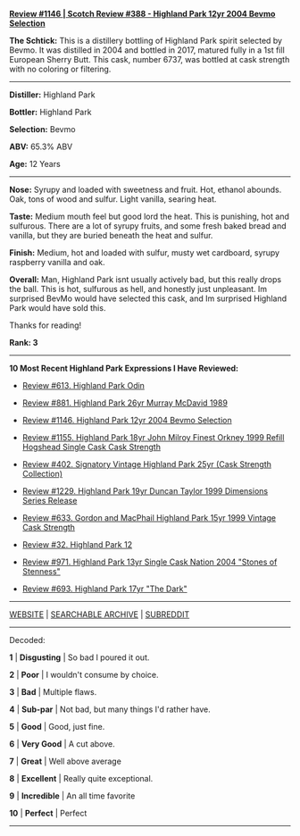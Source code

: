 
[**Review #1146 | Scotch Review #388 - Highland Park 12yr 2004 Bevmo Selection**]( https://t8ke.review/review-1146-highland-park-12yr-bevmo-selection-2004/)

**The Schtick:** This is a distillery bottling of Highland Park spirit selected by Bevmo. It was distilled in 2004 and bottled in 2017, matured fully in a 1st fill European Sherry Butt. This cask, number 6737, was bottled at cask strength with no coloring or filtering.

-----

**Distiller:** Highland Park

**Bottler:** Highland Park

**Selection:** Bevmo

**ABV:** 65.3% ABV

**Age:** 12 Years 

-----

**Nose:**  Syrupy and loaded with sweetness and fruit. Hot, ethanol abounds. Oak, tons of wood and sulfur. Light vanilla, searing heat.   

**Taste:** Medium mouth feel but good lord the heat. This is punishing, hot and sulfurous. There are a lot of syrupy fruits, and some fresh baked bread and vanilla, but they are buried beneath the heat and sulfur. 

**Finish:** Medium, hot and loaded with sulfur, musty wet cardboard, syrupy raspberry vanilla and oak.

**Overall:** Man, Highland Park isnt usually actively bad, but this really drops the ball. This is hot, sulfurous as hell, and honestly just unpleasant. Im surprised BevMo would have selected this cask, and Im surprised Highland Park would have sold this. 

Thanks for reading!

**Rank: 3**

----- 

**10 Most Recent Highland Park Expressions I Have Reviewed:** 

- [Review #613. Highland Park Odin]( https://t8ke.review/review-613-highland-park-odin/) 

- [Review #881. Highland Park 26yr Murray McDavid 1989]( https://t8ke.review/review-881-highland-park-26yr-murray-mcdavid-1989-banyuls-cask/) 

- [Review #1146. Highland Park 12yr 2004 Bevmo Selection]( https://t8ke.review/review-1146-highland-park-12yr-bevmo-selection-2004/) 

- [Review #1155. Highland Park 18yr John Milroy Finest Orkney 1999 Refill Hogshead Single Cask Cask Strength]( https://t8ke.review/review-1155-highland-park-18yr-john-milroy-1999/) 

- [Review #402. Signatory Vintage Highland Park 25yr (Cask Strength Collection)]( https://t8ke.review/review-402-highland-park-25yr-signatory-vintage/) 

- [Review #1229. Highland Park 19yr Duncan Taylor 1999 Dimensions Series Release]( https://t8ke.review/review-1229-highland-park-19yr-duncan-taylor-1999-dimensions-series-release) 

- [Review #633. Gordon and MacPhail Highland Park 15yr 1999 Vintage Cask Strength]( https://t8ke.review/review-633-gordon-macphail-highland-park-15yr-1999-ex-bourbon/) 

- [Review #32. Highland Park 12]( https://t8ke.review/review-32-highland-park-12yr/) 

- [Review #971. Highland Park 13yr Single Cask Nation 2004 "Stones of Stenness"]( https://t8ke.review/review-971-highland-park-13yr-single-cask-nation-2004-stones-of-stenness-hello-from-the-magic-tavern-collaboration/) 

- [Review #693. Highland Park 17yr "The Dark"]( https://t8ke.review/review-693-highland-park-17yr-the-dark/) 

-----

[WEBSITE](https://t8ke.review) | [SEARCHABLE ARCHIVE](https://t8ke.review/review-archive/) | [SUBREDDIT](https://reddit.com/r/t8kereviews)

-----

Decoded:

**1** | **Disgusting** | So bad I poured it out.

**2** | **Poor** | I wouldn't consume by choice.

**3** | **Bad** | Multiple flaws.

**4** | **Sub-par** | Not bad, but many things I'd rather have.

**5** | **Good** | Good, just fine.

**6** | **Very Good** | A cut above.

**7** | **Great** | Well above average

**8** | **Excellent** | Really quite exceptional.

**9** | **Incredible** | An all time favorite

**10** | **Perfect** | Perfect

----

